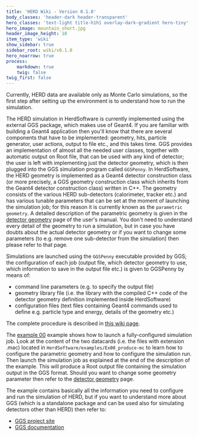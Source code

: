 ```yaml
---
title: 'HERD Wiki - Version 0.1.0'
body_classes: 'header-dark header-transparent'
hero_classes: 'text-light title-h1h1 overlay-dark-gradient hero-tiny'
hero_image: mountain_short.jpg
header_image_height: 10
item_type: 'wiki'
show_sidebar: true
sidebar_root: wiki/v0.1.0
hero_noarrow: true
process:
    markdown: true
    twig: false
twig_first: false
---
```


Currently, HERD data are available only as Monte Carlo simulations, so the
first step after setting up the environment is to understand how to run the
simulation.

The HERD simulation in HerdSoftware is currently implemented using the external
GGS package, which makes use of Geant4. If you are familiar with building a
Geant4 application then you'll know that there are several components that have
to be implemented: geometry, hits, particle generator, user actions, output to
file etc., and this takes time. GGS provides an implementation of almost all
the needed user classes, together with automatic output on Root file, that can
be used with any kind of detector; the user is left with implementing just the
detector geometry, which is then plugged into the GGS simulation program called
`GGSPenny`. In HerdSoftware, the HERD geometry is implemented as a Geant4
detector construction class (or more precisely, a GGS geometry construction
class which inherits from the Geant4 detector construction class) written in
C++. The geometry consists of the various HERD sub-detectors (calorimeter,
tracker etc.) and has various tunable parameters that can be set at the moment
of launching the simulation job; for this reason it is currently known as the
`parametric geometry`. A detailed description of the parametric geometry is
given in the [detector geometry](User's-manual/Detector-geometry:-parametric.md)
page of the user's manual. You don't need to understand every detail of the
geometry to run a simulation, but in case you have doubts about the actual
detector geometry or if you want to change some parameters (to e.g. remove one
sub-detector from the simulation) then please refer to that page.  

Simulations are launched using the `GGSPenny` executable provided by GGS; the
configuration of each job (output file, which detector geometry to use, which
information to save in the output file etc.) is given to GGSPenny by means of:
- command line parameters (e.g. to specify the output file)  
- geometry library file (i.e. the library with the compiled C++ code of the
  detector geometry definition implemented inside HerdSoftware)  
- configuration files (text files containing Geant4 commands used to define
  e.g. particle type and energy, details of the geometry etc.)
    
The complete procedure is described in [this wiki page](User's-manual/Run-a-simulation.md).


The [example 00](Examples/Ex00:-produce-MC.md) example shows how to launch a
fully-configured simulation job. Look at the content of the two datacards (i.e.
the files with extension .mac) located in
`HerdSoftware/examples/Ex00_produce-mc` to learn how to configure the
parametric geometry and how to configure the simulation run. Then launch the
simulation job as explained at the end of the description of the example.
This will produce a Root output file containing the simulation output in the
GGS format. 
Should you want to change some geometry parameter then refer to the 
[detector geometry](User's-manual/Detector-geometry:-parametric.md) page. 

The example contains basically all the information you need to configure and
run the simulation of HERD, but if you want to understand more about GGS
(which is a standalone package and can be used also for simulating detectors
other than HERD) then refer to:

*  [GGS project site](https://baltig.infn.it/mori/GGSSoftware/)
*  [GGS documentation](https://wizard.fi.infn.it/ggs/)
